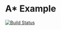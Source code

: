 ﻿# A* Example
[![Build Status](https://dev.azure.com/wodecraft/AStarSample/_apis/build/status/AStarSample-.NET%20Desktop-CI)](https://dev.azure.com/wodecraft/AStarSample/_build/latest?definitionId=1)
